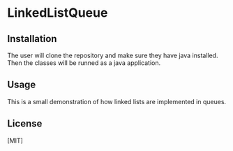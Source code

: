 # LinkedListQueue

## Installation
 The user will clone the repository and make sure they have java installed. Then the classes will be runned as a java application.

## Usage
This is a small demonstration of how linked lists are implemented in queues.


## License
[MIT]

